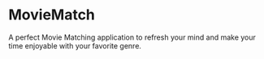 # MovieMatch
A perfect Movie Matching application to refresh your mind and make your time enjoyable with your favorite genre.
